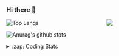 ### Hi there 👋

<!--
**tao8687/tao8687** is a ✨ _special_ ✨ repository because its `README.md` (this file) appears on your GitHub profile.

Here are some ideas to get you started:

- 🔭 I’m currently working on ...
- 🌱 I’m currently learning ...
- 👯 I’m looking to collaborate on ...
- 🤔 I’m looking for help with ...
- 💬 Ask me about ...
- 📫 How to reach me: ...
- 😄 Pronouns: ...
- ⚡ Fun fact: ...
-->

<img align='right' src="https://media.giphy.com/media/M9gbBd9nbDrOTu1Mqx/giphy.gif" width="240">

  
![Top Langs](https://github-readme-stats.vercel.app/api/top-langs/?username=tao8687&layout=compact&title_color=23238E&text_color=A67D3D)

![Anurag's github stats](https://github-readme-stats.vercel.app/api?username=tao8687&show_icons=true&&text_color=A67D3D&title_color=23238E&show_icons=false&count_private=true&hide=stars)

<details>
  <summary>:zap: Coding Stats</summary>
  <br>
    
<!--START_SECTION:waka-->
![Code Time](http://img.shields.io/badge/Code%20Time-1%2C327%20hrs%2018%20mins-blue)

![Profile Views](http://img.shields.io/badge/Profile%20Views-0-blue)

**🐱 My GitHub Data** 

> 📦 1.5 MB Used in GitHub's Storage 
 > 
> 🏆 161 Contributions in the Year 2023
 > 
> 🚫 Not Opted to Hire
 > 
> 📜 50 Public Repositories 
 > 
> 🔑 22 Private Repositories 
 > 
**I'm an Early 🐤** 

```text
🌞 Morning                1029 commits        █████████████████████░░░░   83.45 % 
🌆 Daytime                84 commits          ██░░░░░░░░░░░░░░░░░░░░░░░   06.81 % 
🌃 Evening                116 commits         ██░░░░░░░░░░░░░░░░░░░░░░░   09.41 % 
🌙 Night                  4 commits           ░░░░░░░░░░░░░░░░░░░░░░░░░   00.32 % 
```
📅 **I'm Most Productive on Wednesday** 

```text
Monday                   178 commits         ████░░░░░░░░░░░░░░░░░░░░░   14.44 % 
Tuesday                  165 commits         ███░░░░░░░░░░░░░░░░░░░░░░   13.38 % 
Wednesday                231 commits         █████░░░░░░░░░░░░░░░░░░░░   18.73 % 
Thursday                 156 commits         ███░░░░░░░░░░░░░░░░░░░░░░   12.65 % 
Friday                   173 commits         ████░░░░░░░░░░░░░░░░░░░░░   14.03 % 
Saturday                 169 commits         ███░░░░░░░░░░░░░░░░░░░░░░   13.71 % 
Sunday                   161 commits         ███░░░░░░░░░░░░░░░░░░░░░░   13.06 % 
```


📊 **This Week I Spent My Time On** 

```text
🕑︎ Time Zone: Asia/Shanghai

💬 Programming Languages: 
C                        11 hrs 21 mins      █████████████░░░░░░░░░░░░   53.58 % 
Bash                     5 hrs 38 mins       ███████░░░░░░░░░░░░░░░░░░   26.60 % 
Python                   2 hrs 37 mins       ███░░░░░░░░░░░░░░░░░░░░░░   12.41 % 
Markdown                 53 mins             █░░░░░░░░░░░░░░░░░░░░░░░░   04.24 % 
Devicetree               12 mins             ░░░░░░░░░░░░░░░░░░░░░░░░░   01.02 % 

🔥 Editors: 
VS Code                  21 hrs 12 mins      █████████████████████████   100.00 % 

🐱‍💻 Projects: 
TS0845_208               16 hrs 22 mins      ███████████████████░░░░░░   77.20 % 
vc0768                   4 hrs 43 mins       ██████░░░░░░░░░░░░░░░░░░░   22.27 % 
TS0845_208_pad           6 mins              ░░░░░░░░░░░░░░░░░░░░░░░░░   00.52 % 

💻 Operating System: 
Linux                    21 hrs 12 mins      █████████████████████████   100.00 % 
```

**I Mostly Code in Python** 

```text
Python                   9 repos             ████████░░░░░░░░░░░░░░░░░   31.03 % 
C++                      7 repos             ██████░░░░░░░░░░░░░░░░░░░   24.14 % 
JavaScript               2 repos             ██░░░░░░░░░░░░░░░░░░░░░░░   06.90 % 
Batchfile                1 repo              █░░░░░░░░░░░░░░░░░░░░░░░░   03.45 % 
HTML                     1 repo              █░░░░░░░░░░░░░░░░░░░░░░░░   03.45 % 
```



**Timeline**

![Lines of Code chart](https://raw.githubusercontent.com/tao8687/tao8687/master/assets/bar_graph.png)


 Last Updated on 08/06/2023 01:46:05 UTC
<!--END_SECTION:waka-->
</details>
